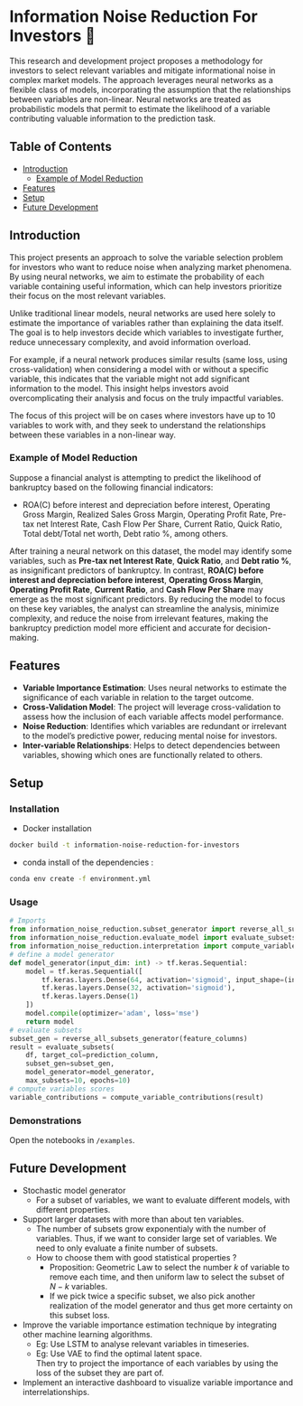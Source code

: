 # Information Noise Reduction For Investors 🏦

This research and development project proposes a methodology for investors to select relevant variables and mitigate informational noise in complex market models. The approach leverages neural networks as a flexible class of models, incorporating the assumption that the relationships between variables are non-linear. Neural networks are treated as probabilistic models that permit to estimate the likelihood of a variable contributing valuable information to the prediction task. 

## Table of Contents

- [Introduction](#introduction)
    - [Example of Model Reduction](#example-of-model-reduction)
- [Features](#features)
- [Setup](#setup)
- [Future Development](#future-development)

## Introduction

This project presents an approach to solve the variable selection problem for investors who want to reduce noise when analyzing market phenomena. By using neural networks, we aim to estimate the probability of each variable containing useful information, which can help investors prioritize their focus on the most relevant variables. 

Unlike traditional linear models, neural networks are used here solely to estimate the importance of variables rather than explaining the data itself. The goal is to help investors decide which variables to investigate further, reduce unnecessary complexity, and avoid information overload. 

For example, if a neural network produces similar results (same loss, using cross-validation) when considering a model with or without a specific variable, this indicates that the variable might not add significant information to the model. This insight helps investors avoid overcomplicating their analysis and focus on the truly impactful variables.

The focus of this project will be on cases where investors have up to 10 variables to work with, and they seek to understand the relationships between these variables in a non-linear way.

### Example of Model Reduction

Suppose a financial analyst is attempting to predict the likelihood of bankruptcy based on the following financial indicators: 
- ROA(C) before interest and depreciation before interest, Operating Gross Margin, Realized Sales Gross Margin, Operating Profit Rate, Pre-tax net Interest Rate, Cash Flow Per Share, Current Ratio, Quick Ratio, Total debt/Total net worth, Debt ratio %, among others.

After training a neural network on this dataset, the model may identify some variables, such as **Pre-tax net Interest Rate**, **Quick Ratio**, and **Debt ratio %**, as insignificant predictors of bankruptcy. In contrast, **ROA(C) before interest and depreciation before interest**, **Operating Gross Margin**, **Operating Profit Rate**, **Current Ratio**, and **Cash Flow Per Share** may emerge as the most significant predictors. By reducing the model to focus on these key variables, the analyst can streamline the analysis, minimize complexity, and reduce the noise from irrelevant features, making the bankruptcy prediction model more efficient and accurate for decision-making.



## Features

- **Variable Importance Estimation**: Uses neural networks to estimate the significance of each variable in relation to the target outcome.
- **Cross-Validation Model**: The project will leverage cross-validation to assess how the inclusion of each variable affects model performance.
- **Noise Reduction**: Identifies which variables are redundant or irrelevant to the model’s predictive power, reducing mental noise for investors.
- **Inter-variable Relationships**: Helps to detect dependencies between variables, showing which ones are functionally related to others.

## Setup

### Installation

- Docker installation

```sh
docker build -t information-noise-reduction-for-investors
```

- conda install of the dependencies :

```sh
conda env create -f environment.yml
```

### Usage

```python
# Imports
from information_noise_reduction.subset_generator import reverse_all_subsets_generator
from information_noise_reduction.evaluate_model import evaluate_subsets
from information_noise_reduction.interpretation import compute_variable_contributions
# define a model generator
def model_generator(input_dim: int) -> tf.keras.Sequential:
    model = tf.keras.Sequential([
        tf.keras.layers.Dense(64, activation='sigmoid', input_shape=(input_dim,)),
        tf.keras.layers.Dense(32, activation='sigmoid'),
        tf.keras.layers.Dense(1)
    ])
    model.compile(optimizer='adam', loss='mse')
    return model
# evaluate subsets
subset_gen = reverse_all_subsets_generator(feature_columns)
result = evaluate_subsets(
    df, target_col=prediction_column, 
    subset_gen=subset_gen, 
    model_generator=model_generator, 
    max_subsets=10, epochs=10)
# compute variables scores
variable_contributions = compute_variable_contributions(result)
```

### Demonstrations

Open the notebooks in `/examples`.

## Future Development

- Stochastic model generator
    - For a subset of variables, we want to evaluate different models, with different properties.
- Support larger datasets with more than about ten variables.
    - The number of subsets grow exponentialy with the number of variables. Thus, if we want to consider large set of variables. We need to only evaluate a finite number of subsets. 
    - How to choose them with good statistical properties ?
        - Proposition: Geometric Law to select the number $k$ of variable to remove each time, and then uniform law to select the subset of $N-k$ variables. 
        - If we pick twice a specific subset, we also pick another realization of the model generator and thus get more certainty on this subset loss.
- Improve the variable importance estimation technique by integrating other machine learning algorithms.
    - Eg: Use LSTM to analyse relevant variables in timeseries.
    - Eg: Use VAE to find the optimal latent space. \
    Then try to project the importance of each variables by using the loss of the subset they are part of.
- Implement an interactive dashboard to visualize variable importance and interrelationships.

